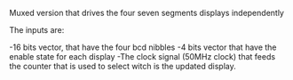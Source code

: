Muxed version that drives the four seven segments displays independently

The inputs are:

-16 bits vector, that have the four bcd nibbles
-4 bits vector that have the enable state for each display
-The clock signal (50MHz clock) that feeds the counter that is used to select witch is the updated display.
